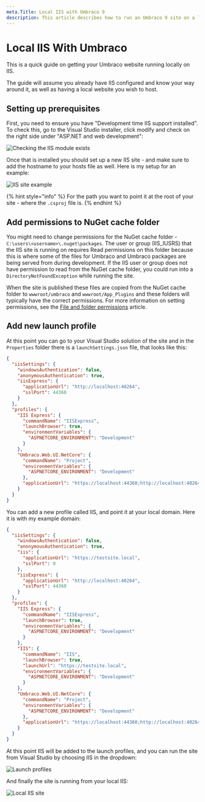 ```yaml
---
meta.Title: Local IIS with Umbraco 9
description: This article describes how to run an Umbraco 9 site on a local IIS server.
---
```


# Local IIS With Umbraco

This is a quick guide on getting your Umbraco website running locally on IIS.

The guide will assume you already have IIS configured and know your way around it, as well as having a local website you wish to host.

## Setting up prerequisites

First, you need to ensure you have "Development time IIS support installed". To check this, go to the Visual Studio installer, click modify and check on the right side under "ASP.NET and web development":

![Checking the IIS module exists](../../../../../13/umbraco-cms/fundamentals/setup/install/images/iis-module.png)

Once that is installed you should set up a new IIS site - and make sure to add the hostname to your hosts file as well. Here is my setup for an example:

![IIS site example](../../../../../13/umbraco-cms/fundamentals/setup/install/images/iis-site.png)

{% hint style="info" %}
For the path you want to point it at the root of your site - where the `.csproj` file is.
{% endhint %}

## Add permissions to NuGet cache folder

You might need to change permissions for the NuGet cache folder - `C:\users\<username>\.nuget\packages`. The user or group (IIS\_IUSRS) that the IIS site is running on requires Read permissions on this folder because this is where some of the files for Umbraco and Umbraco packages are being served from during development. If the IIS user or group does not have permission to read from the NuGet cache folder, you could run into a `DirectoryNotFoundException` while running the site.

When the site is published these files are copied from the NuGet cache folder to `wwwroot/umbraco` and `wwwroot/App_Plugins` and these folders will typically have the correct permissions. For more information on setting permissions, see the [File and folder permissions](../server-setup/permissions.md) article.

## Add new launch profile

At this point you can go to your Visual Studio solution of the site and in the `Properties` folder there is a `launchSettings.json` file, that looks like this:

```json
{
  "iisSettings": {
    "windowsAuthentication": false,
    "anonymousAuthentication": true,
    "iisExpress": {
      "applicationUrl": "http://localhost:40264",
      "sslPort": 44360
    }
  },
  "profiles": {
    "IIS Express": {
      "commandName": "IISExpress",
      "launchBrowser": true,
      "environmentVariables": {
        "ASPNETCORE_ENVIRONMENT": "Development"
      }
    },
    "Umbraco.Web.UI.NetCore": {
      "commandName": "Project",
      "environmentVariables": {
        "ASPNETCORE_ENVIRONMENT": "Development"
      },
      "applicationUrl": "https://localhost:44360;http://localhost:40264"
    }
  }
}
```

You can add a new profile called IIS, and point it at your local domain. Here it is with my example domain:

```json
{
  "iisSettings": {
    "windowsAuthentication": false,
    "anonymousAuthentication": true,
    "iis": {
      "applicationUrl": "https://testsite.local",
      "sslPort": 0
    },
    "iisExpress": {
      "applicationUrl": "http://localhost:40264",
      "sslPort": 44360
    }
  },
  "profiles": {
    "IIS Express": {
      "commandName": "IISExpress",
      "launchBrowser": true,
      "environmentVariables": {
        "ASPNETCORE_ENVIRONMENT": "Development"
      }
    },
    "IIS": {
      "commandName": "IIS",
      "launchBrowser": true,
      "launchUrl": "https://testsite.local",
      "environmentVariables": {
        "ASPNETCORE_ENVIRONMENT": "Development"
      }
    },
    "Umbraco.Web.UI.NetCore": {
      "commandName": "Project",
      "environmentVariables": {
        "ASPNETCORE_ENVIRONMENT": "Development"
      },
      "applicationUrl": "https://localhost:44360;http://localhost:40264"
    }
  }
}
```

At this point IIS will be added to the launch profiles, and you can run the site from Visual Studio by choosing IIS in the dropdown:

![Launch profiles](../../../../../13/umbraco-cms/fundamentals/setup/install/images/launchprofiles.png)

And finally the site is running from your local IIS:

![Local IIS site](../../../../../13/umbraco-cms/fundamentals/setup/install/images/voila.png)
